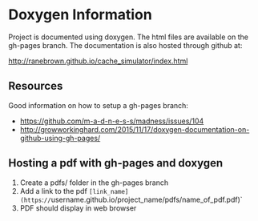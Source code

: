 # Doxygen Information
Project is documented using doxygen. The html files are available on the gh-pages branch. The documentation is also hosted through github at:

<http://ranebrown.github.io/cache_simulator/index.html>

## Resources
Good information on how to setup a gh-pages branch:

* <https://github.com/m-a-d-n-e-s-s/madness/issues/104>
* <http://growworkinghard.com/2015/11/17/doxygen-documentation-on-github-using-gh-pages/>

## Hosting a pdf with gh-pages and doxygen
1. Create a pdfs/ folder in the gh-pages branch
2. Add a link to the pdf `[link_name](https`:`//`username.github.io/project_name/pdfs/name_of_pdf.pdf)`
3. PDF should display in web browser
